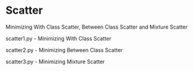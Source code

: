 # Scatter

Minimizing With Class Scatter, Between Class Scatter and Mixture Scatter


scatter1.py - Minimizing With Class Scatter

scatter2.py - Minimizing Between Class Scatter

scatter3.py - Minimizing Mixture Scatter
